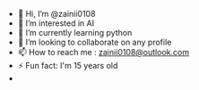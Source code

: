 - 👋 Hi, I’m @zainii0108
- 👀 I’m interested in AI
- 🌱 I’m currently learning python
- 💞️ I’m looking to collaborate on any profile
- 📫 How to reach me : zainii0108@outlook.com
- ⚡ Fun fact: I'm 15 years old
- 

<!---
zainii0108/zainii0108 is a ✨ special ✨ repository because its `README.md` (this file) appears on your GitHub profile.
You can click the Preview link to take a look at your changes.
--->
